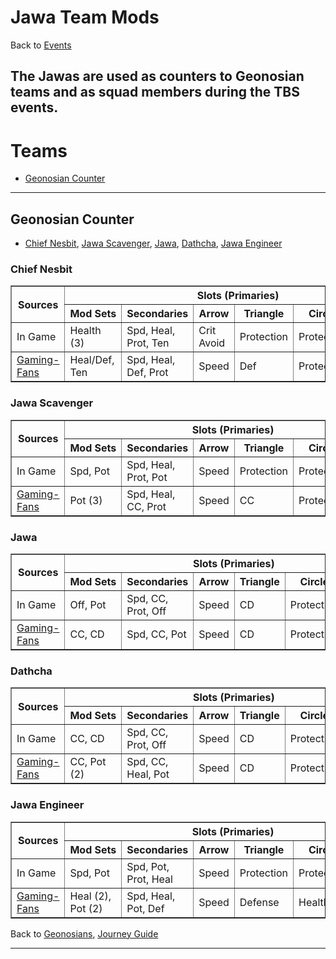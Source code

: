 # Jawa Team Mods

Back to [Events](../README.md)

The Jawas are used as counters to Geonosian teams and as squad members 
during the TBS events.
---

# Teams

- [Geonosian Counter](#geonosian-counter)

---

## Geonosian Counter
  - [Chief Nesbit](#chief-nesbit), [Jawa Scavenger](#jawa-scavenger),
    [Jawa](#jawa),  [Dathcha](#dathcha), [Jawa Engineer](#jawa-engineer)

### Chief Nesbit

<table border=1>
  <thead>
    <tr>
      <th rowspan=2> Sources </th>
      <th colspan=6> Slots (Primaries) </th>
     </tr>
    <tr>
      <th style="white-space:nowrap;"> Mod Sets </th>
      <th> Secondaries</th>
      <th> Arrow </th>
      <th> Triangle </th>
      <th> Circle </th>
      <th> Plus </th>
     </tr>
    </thead>
    <tbody>
      <tr>
        <td> In Game </td>
        <td> Health (3) </td>
        <td> Spd, Heal, Prot, Ten </td>
        <td> Crit Avoid </td>
        <td> Protection </td>
        <td> Protection </td>
        <td> Protection </td>
       </tr>
      <tr>
        <td> <a href="https://gaming-fans.com/star-wars-goh/mods/">Gaming-Fans</a></td>
        <td> Heal/Def, Ten </td>
        <td> Spd, Heal, Def, Prot </td>
        <td> Speed </td>
        <td> Def </td>
        <td> Protection </td>
        <td> Protection </td>
       </tr>
  </tbody>
</table>

### Jawa Scavenger

<table border=1>
  <thead>
    <tr>
      <th rowspan=2> Sources </th>
      <th colspan=6> Slots (Primaries) </th>
     </tr>
    <tr>
      <th style="white-space:nowrap;"> Mod Sets </th>
      <th> Secondaries</th>
      <th> Arrow </th>
      <th> Triangle </th>
      <th> Circle </th>
      <th> Plus </th>
     </tr>
    </thead>
    <tbody>
      <tr>
        <td> In Game </td>
        <td> Spd, Pot </td>
        <td> Spd, Heal, Prot, Pot </td>
        <td> Speed </td>
        <td> Protection </td>
        <td> Protection </td>
        <td> Potency </td>
       </tr>
      <tr>
        <td> <a href="https://gaming-fans.com/star-wars-goh/mods/">Gaming-Fans</a></td>
        <td> Pot (3) </td>
        <td> Spd, Heal, CC, Prot </td>
        <td> Speed </td>
        <td> CC </td>
        <td> Protection </td>
        <td> Potency </td>
       </tr>
  </tbody>
</table>

### Jawa

<table border=1>
  <thead>
    <tr>
      <th rowspan=2> Sources </th>
      <th colspan=6> Slots (Primaries) </th>
     </tr>
    <tr>
      <th style="white-space:nowrap;"> Mod Sets </th>
      <th> Secondaries</th>
      <th> Arrow </th>
      <th> Triangle </th>
      <th> Circle </th>
      <th> Plus </th>
     </tr>
    </thead>
    <tbody>
      <tr>
        <td> In Game </td>
        <td> Off, Pot </td>
        <td> Spd, CC, Prot, Off </td>
        <td> Speed </td>
        <td> CD </td>
        <td> Protection </td>
        <td> Protection </td>
       </tr>
      <tr>
        <td> <a href="https://gaming-fans.com/star-wars-goh/mods/">Gaming-Fans</a></td>
        <td> CC, CD </td>
        <td> Spd, CC, Pot </td>
        <td> Speed </td>
        <td> CD </td>
        <td> Protection </td>
        <td> Potency </td>
       </tr>
  </tbody>
</table>

### Dathcha

<table border=1>
  <thead>
    <tr>
      <th rowspan=2> Sources </th>
      <th colspan=6> Slots (Primaries) </th>
     </tr>
    <tr>
      <th style="white-space:nowrap;"> Mod Sets </th>
      <th> Secondaries</th>
      <th> Arrow </th>
      <th> Triangle </th>
      <th> Circle </th>
      <th> Plus </th>
     </tr>
    </thead>
    <tbody>
      <tr>
        <td> In Game </td>
        <td> CC, CD </td>
        <td> Spd, CC, Prot, Off </td>
        <td> Speed </td>
        <td> CD </td>
        <td> Protection </td>
        <td> Protection </td>
       </tr>
      <tr>
        <td> <a href="https://gaming-fans.com/star-wars-goh/mods/">Gaming-Fans</a></td>
        <td> CC, Pot (2) </td>
        <td> Spd, CC, Heal, Pot </td>
        <td> Speed </td>
        <td> CD </td>
        <td> Protection </td>
        <td> Potency </td>
       </tr>
  </tbody>
</table>

### Jawa Engineer

<table border=1>
  <thead>
    <tr>
      <th rowspan=2> Sources </th>
      <th colspan=6> Slots (Primaries) </th>
     </tr>
    <tr>
      <th style="white-space:nowrap;"> Mod Sets </th>
      <th> Secondaries</th>
      <th> Arrow </th>
      <th> Triangle </th>
      <th> Circle </th>
      <th> Plus </th>
     </tr>
    </thead>
    <tbody>
      <tr>
        <td> In Game </td>
        <td> Spd, Pot </td>
        <td> Spd, Pot, Prot, Heal </td>
        <td> Speed </td>
        <td> Protection </td>
        <td> Protection </td>
        <td> Potency </td>
       </tr>
      <tr>
        <td> <a href="https://gaming-fans.com/star-wars-goh/mods/">Gaming-Fans</a></td>
        <td> Heal (2), Pot (2) </td>
        <td> Spd, Heal, Pot, Def </td>
        <td> Speed </td>
        <td> Defense </td>
        <td> Health </td>
        <td> Potency </td>
       </tr>
  </tbody>
</table>

Back to [Geonosians](../Teams/Geos.md#counters), [Journey Guide](../Events/Journeys.md)

---

[//]: # (## Counters)

[//]: # (-- Ewoks)
